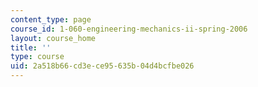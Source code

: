 ```yaml
---
content_type: page
course_id: 1-060-engineering-mechanics-ii-spring-2006
layout: course_home
title: ''
type: course
uid: 2a518b66-cd3e-ce95-635b-04d4bcfbe026
---
```


